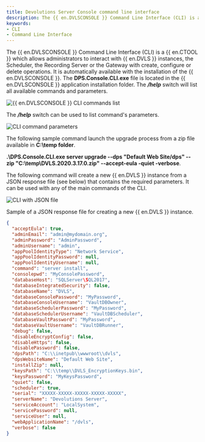 ```yaml
---
title: Devolutions Server Console command line interface
description: The {{ en.DVLSCONSOLE }} Command Line Interface (CLI) is a {{ en.CTOOL }} which allows administrators to interact with {{ en.DVLS }} instances.
keywords:
- CLI
- Command Line Interface
---
```

The {{ en.DVLSCONSOLE }} Command Line Interface (CLI) is a {{ en.CTOOL }} which allows administrators to interact with {{ en.DVLS }} instances, the Scheduler, the Recording Server or the Gateway with create, configure or delete operations. It is automatically available with the installation of the {{ en.DVLSCONSOLE }}. The **DPS.Console.CLI.exe** file is located in the {{ en.DVLSCONSOLE }} application installation folder. The ***/help*** switch will list all available commands and parameters. 

![{{ en.DVLSCONSOLE }} CLI commands list](https://webdevolutions.azureedge.net/docs/en/kb/KB8032.png) 

The ***/help*** switch can be used to list command's parameters. 

![CLI command parameters](https://webdevolutions.azureedge.net/docs/en/kb/KB8033.png) 

The following sample command launch the upgrade process from a zip file available in **C:\temp folder**.

**.\DPS.Console.CLI.exe server upgrade --dps "Default Web Site/dps" --zip "C:\temp\DVLS.2020.3.17.0.zip" --accept-eula -quiet -verbose**.

The following command will create a new {{ en.DVLS }} instance from a JSON response file (see below) that contains the required parameters. It can be used with any of the main commands of the CLI.

![CLI with JSON file](https://webdevolutions.azureedge.net/docs/en/kb/KB8034.png) 

Sample of a JSON response file for creating a new {{ en.DVLS }} instance.

```json
{
  "acceptEula": true,
  "adminEmail": "admin@mydomain.org",
  "adminPassword": "AdminPassword",
  "adminUsername": "admin",
  "appPoolIdentityType": "Network Service",
  "appPoolIdentityPassword": null,
  "appPoolIdentityUsername": null,
  "command": "server install",
  "consolepwd": "MyConsolePassword",
  "databaseHost": "SQLServer\SQL2017",
  "databaseIntegratedSecurity": false,
  "databaseName": "DVLS",
  "databaseConsolePassword": "MyPassword",
  "databaseConsoleUsername": "VaultDBOwner",
  "databaseSchedulerPassword": "MyPassword",
  "databaseSchedulerUsername": "VaultDBScheduler",
  "databaseVaultPassword": "MyPassword",
  "databaseVaultUsername": "VaultDBRunner",
  "debug": false,
  "disableEncryptConfig": false,
  "disableHttps": false,
  "disablePassword": false,
  "dpsPath": "C:\\inetpub\\wwwroot\\dvls",
  "dpsWebsiteName": "Default Web Site",
  "installZip": null,
  "keysPath": "C:\\temp\\DVLS_EncryptionKeys.bin",
  "keysPassword": "MyKeysPassword",
  "quiet": false,
  "scheduler": true,
  "serial": "XXXXX-XXXXX-XXXXX-XXXXX-XXXXX",
  "serverName": "Devolutions Server",
  "serviceAccount": "LocalSystem",
  "servicePassword": null,
  "serviceUser": null,
  "webApplicationName": "/dvls",
  "verbose": false
}
```